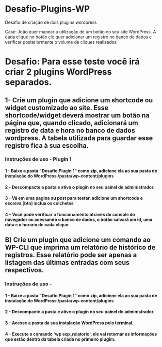 # Desafio-Plugins-WP
Desafio de criação de dois plugins wordpress

Case: João quer mapear a utilização de um botão no seu site WordPress. A cada clique no botão ele quer adicionar um registro no banco de dados e verificar posteriormente o volume de cliques realizados.

# Desafio: Para esse teste você irá criar 2 plugins WordPress separados.

## 1- Crie um plugin que adicione um shortcode ou widget customizado ao site. Esse shortcode/widget deverá mostrar um botão na página que, quando clicado, adicionará um registro de data e hora no banco de dados wordpress. A tabela utilizada para guardar esse registro fica à sua escolha.

### Instruções  de uso - Plugin 1  
  #### 1 - Baixe a pasta "Desafio Plugin 1" como zip, adicione ela ao sua pasta de instalação do WordPress /pasta/wp-content/plugins 
  #### 2 - Descompacte a pasta e ative o plugin no seu painel de administrador.
  #### 3 - Vá em uma pagina ou post para testar, adicione um shortcode e escreva [btn] inclua os colchetes 
  #### 4 - Você pode verificar o funcionamento através do console do navegador ou acessando o banco de dados, o botão salvará um id, uma data e o horario de cada clique.

## B) Crie um plugin que adicione um comando ao WP-CLI que imprima um relatório de histórico de registros. Esse relatório pode ser apenas a listagem das últimas entradas com seus respectivos.

### Instruções  de uso -
  #### 1 - Baixe a pasta "Desafio Plugin 1" como zip, adicione ela ao sua pasta de instalação do WordPress /pasta/wp-content/plugins 
  #### 2 - Descompacte a pasta e ative o plugin no seu painel de administrador.
  #### 3 - Acesse a pasta da sua instalação WordPress pelo terminal.
  #### 4 - Execute o comando 'wp exp_relatorio', ele vai retornar as informações que estão dentro da tabela criada no primeiro plugim.
